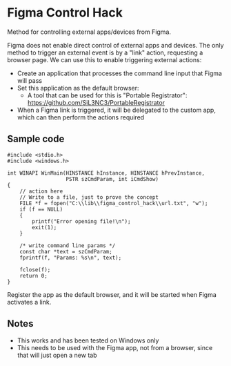 # Figma Control Hack

Method for controlling external apps/devices from Figma.

Figma does not enable direct control of external apps and devices. The only method to trigger an external event is by a "link" action, requesting a browser page. We can use this to enable triggering external actions:

- Create an application that processes the command line input that Figma will pass
- Set this application as the default browser:
  - A tool that can be used for this is "Portable Registrator": https://github.com/SiL3NC3/PortableRegistrator
- When a Figma link is triggered, it will be delegated to the custom app, which can then perform the actions required

## Sample code

```
#include <stdio.h>
#include <windows.h>

int WINAPI WinMain(HINSTANCE hInstance, HINSTANCE hPrevInstance,
                   PSTR szCmdParam, int iCmdShow)
{
    // action here
    // Write to a file, just to prove the concept
    FILE *f = fopen("C:\\lib\\figma_control_hack\\url.txt", "w");
    if (f == NULL)
    {
        printf("Error opening file!\n");
        exit(1);
    }

    /* write command line params */
    const char *text = szCmdParam;
    fprintf(f, "Params: %s\n", text);

    fclose(f);
    return 0;
}
```

Register the app as the default browser, and it will be started when Figma activates a link.

## Notes

- This works and has been tested on Windows only
- This needs to be used with the Figma app, not from a browser, since that will just open a new tab
